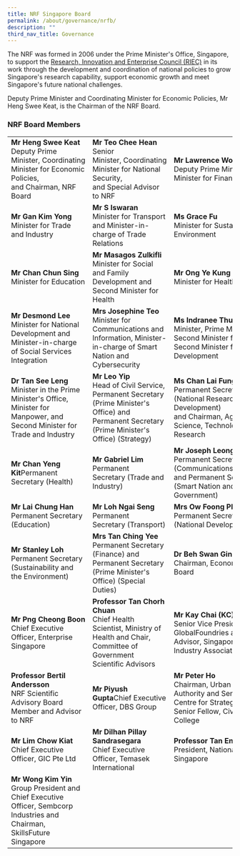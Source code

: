 ```yaml
---
title: NRF Singapore Board
permalink: /about/governance/nrfb/
description: ""
third_nav_title: Governance
---
```

The NRF was formed in 2006 under the Prime Minister's Office, Singapore, to support the [Research, Innovation and Enterprise Council (RIEC)](/about/governance/riec/) in its work through the development and coordination of national policies to grow Singapore's research capability, support economic growth and meet Singapore's future national challenges.

Deputy Prime Minister and Coordinating Minister for Economic Policies, Mr Heng Swee Keat, is the Chairman of the NRF Board.

### NRF Board Members ###



|  |  |  |
| -------- | -------- | -------- |
| **Mr Heng Swee Keat**<br>Deputy Prime Minister,&nbsp;Coordinating Minister for Economic Policies, and&nbsp;Chairman, NRF Board |**Mr Teo Chee Hean**<br>Senior Minister,&nbsp;Coordinating Minister&nbsp;for&nbsp;National Security, and&nbsp;Special&nbsp;Advisor to NRF | **Mr Lawrence Wong**<br>Deputy Prime Minister, and Minister for Finance
| **Mr Gan Kim Yong**<br>Minister for Trade and Industry | **Mr S Iswaran**<br>Minister for Transport and Minister-in-charge of Trade Relations |**Ms Grace Fu**<br>Minister for Sustainability and the Environment
| **Mr Chan Chun Sing**<br>Minister for Education | **Mr Masagos Zulkifli**<br>Minister for Social and Family Development and Second Minister for Health | **Mr Ong Ye Kung**<br>Minister for Health
| **Mr Desmond Lee**<br>Minister for National Development and Minister-in-charge of Social Services Integration | **Mrs Josephine Teo**<br>Minister for Communications and Information, Minister-in-charge of Smart Nation and Cybersecurity | **Ms Indranee Thurai Rajah**<br>Minister, Prime Minister’s office, Second Minister for Finance and Second Minister for National Development
|**Dr Tan See Leng**<br>Minister in the Prime Minister's Office, Minister for Manpower, and Second Minister for Trade and Industry | **Mr Leo Yip**<br>Head of Civil Service, Permanent&nbsp;Secretary (Prime&nbsp;Minister's Office) and Permanent Secretary (Prime&nbsp;Minister's Office) (Strategy) | **Ms Chan Lai Fung**<br>Permanent Secretary (National&nbsp;Research and Development) and&nbsp;Chairman,&nbsp;Agency for Science,&nbsp;Technology and Research
| **Mr Chan Yeng Kit**Permanent Secretary&nbsp;(Health) | **Mr Gabriel Lim**<br>Permanent Secretary&nbsp;(Trade&nbsp;and Industry) | **Mr Joseph Leong**<br>Permanent Secretary (Communications&nbsp;and&nbsp;Information) and&nbsp;Permanent Secretary (Smart&nbsp;Nation and Digital Government)
| **Mr Lai Chung Han**<br>Permanent Secretary (Education) | **Mr Loh Ngai Seng**<br>Permanent Secretary&nbsp;(Transport) | **Mrs Ow Foong Pheng**<br>Permanent Secretary (National&nbsp;Development) 
**Mr Stanley Loh**<br>Permanent Secretary (Sustainability and the Environment) | **Mrs Tan Ching Yee**<br>Permanent Secretary (Finance) and Permanent Secretary (Prime&nbsp;Minister's Office) (Special Duties) | **Dr Beh Swan Gin**<br>Chairman, Economic Development Board
|**Mr Png Cheong Boon**<br>Chief Executive Officer, Enterprise Singapore | **Professor Tan Chorh Chuan**<br>Chief Health Scientist, Ministry of Health and Chair, Committee of Government Scientific Advisors | **Mr&nbsp;Kay Chai (KC) Ang**<br>Senior Vice President, GlobalFoundries and Board Advisor, Singapore Semiconductor Industry Association
| **Professor Bertil Andersson**<br>NRF Scientific Advisory Board Member and Advisor to NRF | **Mr Piyush Gupta**Chief Executive Officer, DBS Group | **Mr Peter Ho**<br>Chairman, Urban Redevelopment Authority and Senior Advisor, Centre for Strategic Futures and Senior Fellow, Civil Service College
|**Mr Lim Chow Kiat**<br>Chief Executive Officer, GIC Pte Ltd  | **Mr Dilhan Pillay Sandrasegara**<br>Chief Executive Officer, Temasek International |**Professor&nbsp;Tan Eng Chye**<br>President, National University of Singapore
|**Mr Wong Kim Yin**<br>Group President and Chief Executive Officer, Sembcorp Industries and Chairman, SkillsFuture Singapore